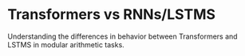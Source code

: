 # Transformers vs RNNs/LSTMS
 Understanding the differences in behavior between Transformers and LSTMS in modular arithmetic tasks. 
